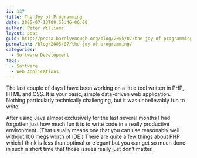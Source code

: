 ```yaml
---
id: 137
title: The Joy of Programming
date: 2005-07-13T09:50:46-06:00
author: Peter Williams
layout: post
guid: http://pezra.barelyenough.org/blog/2005/07/the-joy-of-programming/
permalink: /blog/2005/07/the-joy-of-programming/
categories:
  - Software Development
tags:
  - Software
  - Web Applications
---
```

The last couple of days I have been working on a little tool written in PHP, HTML and CSS. It is your basic, simple data-driven web application. Nothing particularly technically challenging, but it was unbelievably fun to write.

After using Java almost exclusively for the last several months I had forgotten just how much fun it is to write code in a really productive environment. (That usually means one that you can use reasonably well without 100 megs worth of IDE.) There are quite a few things about PHP which I think is less than optimal or elegant but you can get so much done in such a short time that those issues really just don&#8217;t matter.
